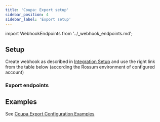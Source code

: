 ```yaml
---
title: 'Coupa: Export setup'
sidebar_position: 4
sidebar_label: 'Export setup'
---
```


import WebhookEndpoints from '../\_webhook_endpoints.md';

## Setup

Create webhook as described in [Integration Setup](./coupa-integration-setup.md#2-rossum-part) and use the right link from the table below (according the Rossum environment of configured account)

### Export endpoints

<WebhookEndpoints />

## Examples

See [Coupa Export Configuration Examples](./coupa-export-configuration-examples.md)

